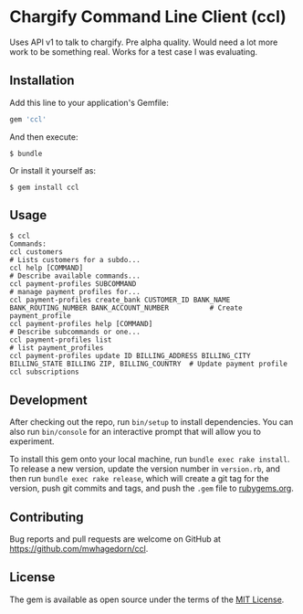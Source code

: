 # Chargify Command Line Client (ccl)

Uses API v1 to talk to chargify.  Pre alpha quality.   Would need a lot more work to be something real.  Works for a test case I was evaluating.

## Installation

Add this line to your application's Gemfile:

```ruby
gem 'ccl'
```

And then execute:

    $ bundle

Or install it yourself as:

    $ gem install ccl

## Usage

    $ ccl
    Commands:
    ccl customers                                                                                           # Lists customers for a subdo...
    ccl help [COMMAND]                                                                                      # Describe available commands...
    ccl payment-profiles SUBCOMMAND                                                                         # manage payment profiles for...
    ccl payment-profiles create_bank CUSTOMER_ID BANK_NAME BANK_ROUTING_NUMBER BANK_ACCOUNT_NUMBER          # Create payment_profile
    ccl payment-profiles help [COMMAND]                                                                     # Describe subcommands or one...
    ccl payment-profiles list                                                                               # list payment_profiles
    ccl payment-profiles update ID BILLING_ADDRESS BILLING_CITY BILLING_STATE BILLING ZIP, BILLING_COUNTRY  # Update payment profile
    ccl subscriptions

## Development

After checking out the repo, run `bin/setup` to install dependencies. You can also run `bin/console` for an interactive prompt that will allow you to experiment.

To install this gem onto your local machine, run `bundle exec rake install`. To release a new version, update the version number in `version.rb`, and then run `bundle exec rake release`, which will create a git tag for the version, push git commits and tags, and push the `.gem` file to [rubygems.org](https://rubygems.org).

## Contributing

Bug reports and pull requests are welcome on GitHub at https://github.com/mwhagedorn/ccl.

## License

The gem is available as open source under the terms of the [MIT License](https://opensource.org/licenses/MIT).
